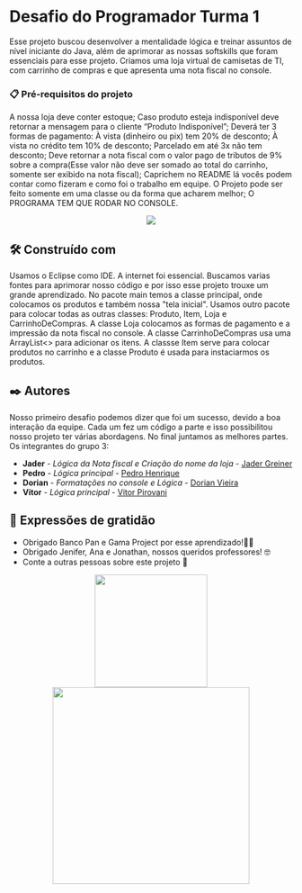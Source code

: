 # Desafio do Programador Turma 1

Esse projeto buscou desenvolver a mentalidade lógica e treinar assuntos de nível iniciante do Java, além de aprimorar as nossas softskills que foram essenciais para esse projeto. Criamos uma loja virtual de camisetas de TI, com carrinho de compras e que apresenta uma nota fiscal no console.

### 📋 Pré-requisitos do projeto

A nossa loja deve conter estoque;
Caso produto esteja indisponível deve retornar a mensagem para o cliente “Produto Indisponível”;
Deverá ter 3 formas de pagamento: 
À vista (dinheiro ou pix) tem 20% de desconto;
À vista no crédito tem 10% de desconto;
Parcelado em até 3x não tem desconto;
Deve retornar a nota fiscal com o valor pago de tributos de 9% sobre a compra(Esse valor não deve ser somado ao total do carrinho, somente ser exibido na nota fiscal);
Caprichem no README lá vocês podem contar como fizeram e como foi o trabalho em equipe.
O Projeto pode ser feito somente em uma classe ou da forma que acharem melhor;
O PROGRAMA TEM QUE RODAR NO CONSOLE.
<p align="center">
<img src=https://github.com/oneyottabyte/Desafio1/blob/main/console.gif/>
</p>
 
## 🛠️ Construído com

Usamos o Eclipse como IDE. A internet foi essencial. Buscamos varias fontes para aprimorar nosso código e por isso esse projeto trouxe um grande aprendizado. 
No pacote main temos a classe principal, onde colocamos os produtos e também nossa "tela inicial". Usamos outro pacote para colocar todas as outras classes: Produto, Item, Loja e CarrinhoDeCompras. A classe Loja colocamos as formas de pagamento e a impressão da nota fiscal no console. A classe CarrinhoDeCompras usa uma ArrayList<> para adicionar os itens. A classse Item serve para colocar produtos no carrinho e a classe Produto é usada para instaciarmos os produtos.

## ✒️ Autores

Nosso primeiro desafio podemos dizer que foi um sucesso, devido a boa interação da equipe. Cada um fez um código a parte e isso possibilitou nosso projeto ter várias abordagens. No final juntamos as melhores partes. Os integrantes do grupo 3:

* **Jader** - *Lógica da Nota fiscal e Criação do nome da loja* - [Jader Greiner](https://github.com/jadergreiner)
* **Pedro** - *Lógica principal* - [Pedro Henrique](https://github.com/PedroHenriquebc)
* **Dorian** - *Formatações no console e Lógica* - [Dorian Vieira](https://github.com/oneyottabyte)
* **Vitor** - *Lógica principal* - [Vitor Pirovani](https://github.com/vitor-pirovani-paixao)

## 🎁 Expressões de gratidão

* Obrigado Banco Pan e Gama Project por esse aprendizado!:punch::punch:
* Obrigado Jenifer, Ana e Jonathan, nossos queridos professores! 🤓
* Conte a outras pessoas sobre este projeto 📢

<p align="center">
<img src="https://user-images.githubusercontent.com/92064386/138007193-47cac947-928e-4909-a299-0ae99b35eed9.png" width="200"/> <img src="https://user-images.githubusercontent.com/92064386/138007156-3ae6e393-a770-4bf7-85cb-9f9d390fb118.png" width="350"/>
 </p>
